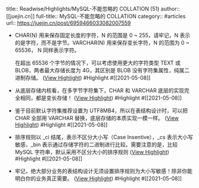 title:: Readwise/Highlights/MySQL-不能忽略的 COLLATION (51)
author:: [[juejin.cn]]
full-title:: MySQL-不能忽略的 COLLATION
category:: #articles
url:: https://juejin.cn/post/6959466033082007559

- CHAR(N) 用来保存固定长度的字符，N 的范围是 0 ~ 255，请牢记，N 表示的是字符，而不是字节。VARCHAR(N) 用来保存变长字符，N 的范围为 0 ~ 65536， N 同样表示字符。
  
  在超出 65536 个字节的情况下，可以考虑使用更大的字符类型 TEXT 或 BLOB，两者最大存储长度为 4G，其区别是 BLOB 没有字符集属性，纯属二进制存储。 ([View Highlight](https://instapaper.com/read/1410114232/16308502)) #Highlight #[[2021-05-08]]
- 从底层存储内核看，在多字节字符集下，CHAR 和 VARCHAR 底层的实现完全相同，都是变长存储！ ([View Highlight](https://instapaper.com/read/1410114232/16308511)) #Highlight #[[2021-05-08]]
- 鉴于目前默认字符集推荐设置为 UTF8MB4，所以在表结构设计时，可以把 CHAR 全部用 VARCHAR 替换，底层存储的本质实现一模一样。 ([View Highlight](https://instapaper.com/read/1410114232/16308515)) #Highlight #[[2021-05-08]]
- 排序规则以 _ci 结尾，表示不区分大小写（Case Insentive），_cs 表示大小写敏感，_bin 表示通过存储字符的二进制进行比较。需要注意的是，比较 MySQL 字符串，默认采用不区分大小的排序规则 ([View Highlight](https://instapaper.com/read/1410114232/16308523)) #Highlight #[[2021-05-08]]
- 牢记，绝大部分业务的表结构设计无须设置排序规则为大小写敏感！除非你能明白你的业务真正需要。 ([View Highlight](https://instapaper.com/read/1410114232/16308526)) #Highlight #[[2021-05-08]]